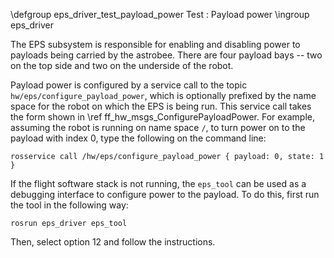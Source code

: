 \defgroup eps_driver_test_payload_power Test : Payload power
\ingroup eps_driver

The EPS subsystem is responsible for enabling and disabling power to payloads being carried by the astrobee. There are four payload bays -- two on the top side and two on the underside of the robot. 

Payload power is configured by a service call to the topic `hw/eps/configure_payload_power`, which is optionally prefixed by the name space for the robot on which the EPS is being run. This service call takes the form shown in \ref ff_hw_msgs_ConfigurePayloadPower. For example, assuming the robot is running on name space `/`, to turn power on to the payload with index 0, type the following on the command line:

    rosservice call /hw/eps/configure_payload_power { payload: 0, state: 1 }

If the flight software stack is not running, the `eps_tool` can be used as a debugging interface to configure power to the payload. To do this, first run the tool in the following way:

    rosrun eps_driver eps_tool

Then, select option 12 and follow the instructions.
